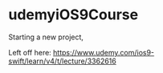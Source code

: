 # udemyiOS9Course

Starting a new project, 

Left off here:
https://www.udemy.com/ios9-swift/learn/v4/t/lecture/3362616










